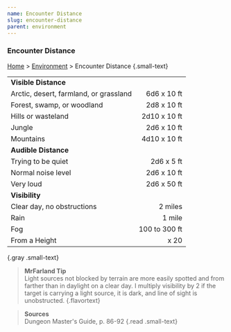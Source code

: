 ```yaml
---
name: Encounter Distance
slug: encounter-distance
parent: environment
---
```

### Encounter Distance
[Home](dm-operations-center) > [Environment](environment) > Encounter Distance {.small-text}

|||
|:-|-:|
| **Visible Distance** ||
| Arctic, desert, farmland, or grassland | 6d6 x 10 ft |
| Forest, swamp, or woodland             | 2d8 x 10 ft |
| Hills or wasteland                     | 2d10 x 10 ft |
| Jungle                                 | 2d6 x 10 ft |
| Mountains                              | 4d10 x 10 ft |
| **Audible Distance** ||
| Trying to be quiet                     | 2d6 x 5 ft |
| Normal noise level                     | 2d6 x 10 ft |
| Very loud                              | 2d6 x 50 ft |
| **Visibility** ||
| Clear day, no obstructions             | 2 miles |
| Rain                                   | 1 mile  |
| Fog                                    | 100 to 300 ft |
| From a Height                          | x 20    |
{.gray .small-text}

> **MrFarland Tip**<br/>
> Light sources not blocked by terrain are more easily spotted and from farther than in daylight on a clear day. I multiply visibility by 2 if the target is carrying a light source, it is dark, and line of sight is unobstructed.
{.flavortext}

> **Sources** <br/>
> Dungeon Master's Guide, p. 86-92
{.read .small-text}

